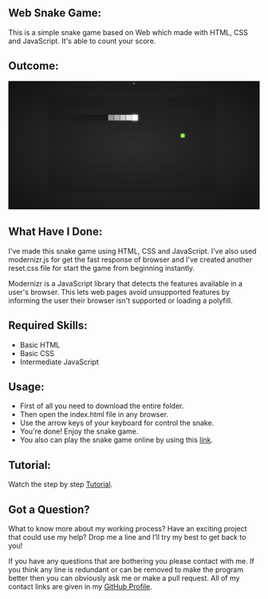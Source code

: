 ## Web Snake Game:
This is a simple snake game based on Web which made with HTML, CSS and JavaScript. It's able to count your score.


## Outcome:
<p align="center">
<a href="https://mdrakibulislam-zero.github.io/WebSnakeGame/" ><img width="1000px" height="auto" title="Snake Game" alt="Snake Game"
src="https://github.com/mdrakibulislam-zero/WebSnakeGame/blob/main/Outcome.png" /></a></p>


## What Have I Done:
I've made this snake game using HTML, CSS and JavaScript. I've also used modernizr.js for get the fast response of browser and I've created another reset.css file for start the game from beginning instantly.

Modernizr is a JavaScript library that detects the features available in a user's browser. This lets web pages avoid unsupported features by informing the user their browser isn't supported or loading a polyfill.


## Required Skills:
- Basic HTML
- Basic CSS
- Intermediate JavaScript


## Usage:
- First of all you need to download the entire folder.
- Then open the index.html file in any browser.
- Use the arrow keys of your keyboard for control the snake.
- You're done! Enjoy the snake game.
- You also can play the snake game online by using this <a href="https://mdrakibulislam-zero.github.io/WebSnakeGame/" > link</a>.


## Tutorial:
Watch the step by step <a href="#">Tutorial</a>.


## Got a Question?
What to know more about my working process? Have an exciting project that could use my help? Drop me a line and I’ll try my best to get back to you!

If you have any questions that are bothering you please contact with me. If you think any line is redundant or can be removed to make the program better then you can obviously ask me or make a pull request. All of my contact links are given in my <a href="https://github.com/mdrakibulislam-zero/"> GitHub Profile</a>.
